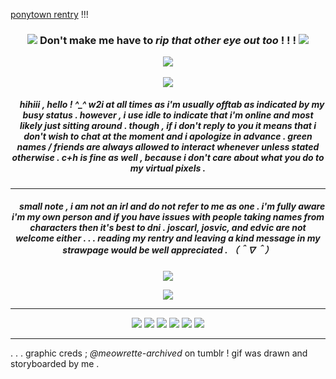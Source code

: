 [ponytown rentry](https://rentry.co/death-rattle) !!!
<h3 align="center">
<img src="https://64.media.tumblr.com/f0c5d80c4492a31c25f34efb1beeac2f/2f692420ece9ceb5-fa/s75x75_c1/94a55697e15a42438203bd590fa12cadcdcf8197.gif"/> Don't make me have to <i> rip that other eye out too </i> ! ! ! <img src="https://64.media.tumblr.com/c9d5be2e84cf11b894a7b3ec377735c2/2f692420ece9ceb5-e4/s75x75_c1/b23009a6c008e6ab0c6c7114099651b467e176ef.gif"   </h3>
<p align="center">
<img src="https://files.catbox.moe/6mf27e.gif"/>
</p>

<p align="center">
</p>
<p align="center">
<img src="https://files.catbox.moe/enpy2j.png"/>
</p>

<h5 align="center">
‎ ‎‎ ‎ ‎  hihiii , hello ! ^_^
w2i at all times as i'm usually offtab as indicated by my busy status . however , i use idle to indicate that i'm online and most likely just sitting around . though , if i don't reply to you it means that i don't wish to chat at the moment and i apologize in advance . green names / friends are always allowed to interact whenever unless stated otherwise . c+h is fine as well , because i don't care about what you do to my virtual pixels .
</h5>

***
<h5 align="center">
‎ ‎‎ ‎ ‎  small note , i am not an irl and do not refer to me as one . i'm fully aware i'm my own person and if you have issues with people taking names from characters then it's best to dni . joscarl, josvic, and edvic are not welcome either . . . reading my rentry and leaving a kind message in my strawpage would be well appreciated . （＾∇＾）
</h5>
<p align="center">
<img src="https://files.catbox.moe/enpy2j.png"/>
</p>
<p align="center">
<img src="https://files.catbox.moe/69c9wt.gif"/>
</p>


***
<p align="center">
<img src="https://64.media.tumblr.com/3552cd9756815d508bd5b9a91d9fea36/ee9d0e519663456c-12/s100x200/d8c995468a1da9a4e4b3e8813689a4482aee3dcf.gifv"/> <img src="https://64.media.tumblr.com/b3e57fc129aab192837e1be2288732a7/16fed5257cbfde37-93/s100x200/3bd634e1795e167794427e6ab58e7a8388a7147e.gifv"/> <img src="https://github.com/aesvic/aesvic/assets/144497121/d71580ed-462f-47d3-8d37-cc8c2819af6a"/> <img src="https://github.com/aesvic/aesvic/assets/144497121/28a10243-db1a-47af-81c0-a5cccc783cbd"/> <img src="https://64.media.tumblr.com/eb8960d013e2c0a1c618351a8bd30d69/3c17aeae15290a12-69/s250x400/73042d64da09e86917ec2bd78a6233d131d89da9.gifv"/> <img src="https://64.media.tumblr.com/970d905d3b4dc697c5bc09895847d757/a4c2806b0e551a8e-db/s250x400/e5ae9355fef085afdaf83e92f426541c891d6cb2.gifv"/>

</p>

***
. . . graphic creds ; *@meowrette-archived* on tumblr ! gif was drawn and storyboarded by me .
